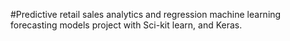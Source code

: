 #Predictive retail sales analytics and regression machine learning forecasting models project with Sci-kit learn, and Keras.
